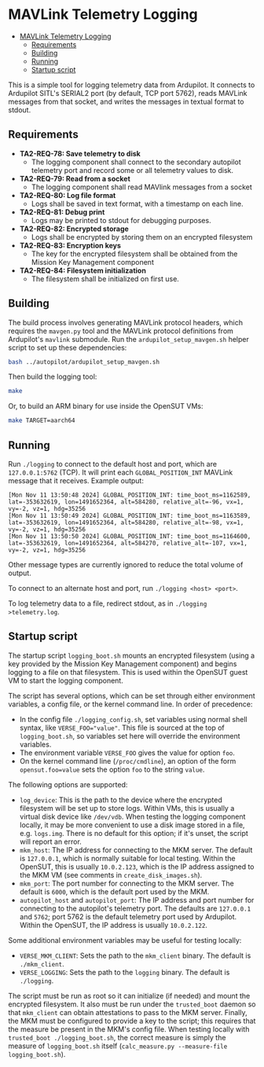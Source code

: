 # MAVLink Telemetry Logging

- [MAVLink Telemetry Logging](#mavlink-telemetry-logging)
  - [Requirements](#requirements)
  - [Building](#building)
  - [Running](#running)
  - [Startup script](#startup-script)


This is a simple tool for logging telemetry data from Ardupilot.  It connects
to Ardupilot SITL's SERIAL2 port (by default, TCP port 5762), reads MAVLink
messages from that socket, and writes the messages in textual format to stdout.

## Requirements

* **TA2-REQ-78: Save telemetry to disk**
  * The logging component shall connect to the secondary autopilot telemetry port and record some or all telemetry values to disk.
* **TA2-REQ-79: Read from a socket**
  * The logging component shall read MAVlink messages from a socket
* **TA2-REQ-80: Log file format**
  * Logs shall be saved in text format, with a timestamp on each line.
* **TA2-REQ-81: Debug print**
  * Logs may be printed to stdout for debugging purposes.
* **TA2-REQ-82: Encrypted storage**
  * Logs shall be encrypted by storing them on an encrypted filesystem
* **TA2-REQ-83: Encryption keys**
  * The key for the encrypted filesystem shall be obtained from the Mission Key Management component
* **TA2-REQ-84: Filesystem initialization**
  * The filesystem shall be initialized on first use.

## Building

The build process involves generating MAVLink protocol headers, which requires
the `mavgen.py` tool and the MAVLink protocol definitions from Ardupilot's
`mavlink` submodule.  Run the `ardupilot_setup_mavgen.sh` helper script to set
up these dependencies:

```sh
bash ../autopilot/ardupilot_setup_mavgen.sh
```

Then build the logging tool:

```sh
make
```

Or, to build an ARM binary for use inside the OpenSUT VMs:

```sh
make TARGET=aarch64
```

## Running

Run `./logging` to connect to the default host and port, which are
`127.0.0.1:5762` (TCP).  It will print each `GLOBAL_POSITION_INT` MAVLink
message that it receives.  Example output:

```
[Mon Nov 11 13:50:48 2024] GLOBAL_POSITION_INT: time_boot_ms=1162589, lat=-353632619, lon=1491652364, alt=584280, relative_alt=-96, vx=1, vy=-2, vz=1, hdg=35256
[Mon Nov 11 13:50:49 2024] GLOBAL_POSITION_INT: time_boot_ms=1163589, lat=-353632619, lon=1491652364, alt=584280, relative_alt=-98, vx=1, vy=-2, vz=1, hdg=35256
[Mon Nov 11 13:50:50 2024] GLOBAL_POSITION_INT: time_boot_ms=1164600, lat=-353632619, lon=1491652364, alt=584270, relative_alt=-107, vx=1, vy=-2, vz=1, hdg=35256
```

Other message types are currently ignored to reduce the total volume of output.

To connect to an alternate host and port, run `./logging <host> <port>`.

To log telemetry data to a file, redirect stdout, as in `./logging >telemetry.log`.

## Startup script

The startup script `logging_boot.sh` mounts an encrypted filesystem (using a
key provided by the Mission Key Management component) and begins logging to a
file on that filesystem.  This is used within the OpenSUT guest VM to start the
logging component.

The script has several options, which can be set through either environment
variables, a config file, or the kernel command line.  In order of precedence:

* In the config file `./logging_config.sh`, set variables using normal shell
  syntax, like `VERSE_FOO="value"`.  This file is sourced at the top of
  `logging_boot.sh`, so variables set here will override the environment
  variables.
* The environment variable `VERSE_FOO` gives the value for option `foo`.
* On the kernel command line (`/proc/cmdline`), an option of the form
  `opensut.foo=value` sets the option `foo` to the string `value`.

The following options are supported:

* `log_device`: This is the path to the device where the encrypted filesystem
  will be set up to store logs.  Within VMs, this is usually a virtual disk
  device like `/dev/vdb`.  When testing the logging component locally, it may
  be more convenient to use a disk image stored in a file, e.g. `logs.img`.
  There is no default for this option; if it's unset, the script will report an
  error.
* `mkm_host`: The IP address for connecting to the MKM server.  The default is
  `127.0.0.1`, which is normally suitable for local testing.  Within the
  OpenSUT, this is usually `10.0.2.123`, which is the IP address assigned to
  the MKM VM (see comments in `create_disk_images.sh`).
* `mkm_port`: The port number for connecting to the MKM server.  The default is
  `6000`, which is the default port used by the MKM.
* `autopilot_host` and `autopilot_port`: The IP address and port number for
  connecting to the autopilot's telemetry port.  The defaults are `127.0.0.1`
  and `5762`; port 5762 is the default telemetry port used by Ardupilot.
  Within the OpenSUT, the IP address is usually `10.0.2.122`.

Some additional environment variables may be useful for testing locally:

* `VERSE_MKM_CLIENT`: Sets the path to the `mkm_client` binary.  The default is
  `./mkm_client`.
* `VERSE_LOGGING`: Sets the path to the `logging` binary.  The default is
  `./logging`.

The script must be run as root so it can initialize (if needed) and mount the
encrypted filesystem.  It also must be run under the `trusted_boot` daemon so
that `mkm_client` can obtain attestations to pass to the MKM server.  Finally,
the MKM must be configured to provide a key to the script; this requires that
the measure be present in the MKM's config file.  When testing locally with
`trusted_boot ./logging_boot.sh`, the correct measure is simply the measure of
`logging_boot.sh` itself (`calc_measure.py --measure-file logging_boot.sh`).
